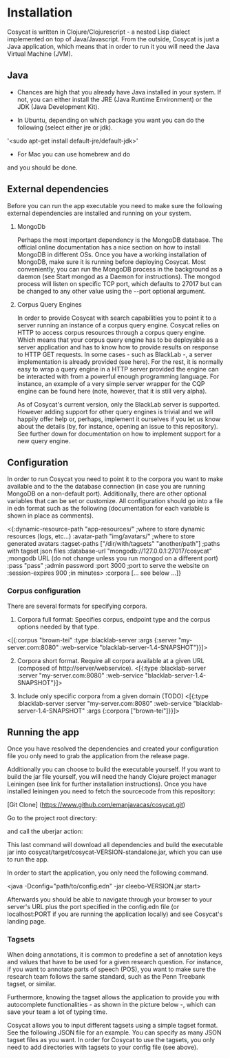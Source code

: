 # **Installation**

Cosycat is written in Clojure/Clojurescript - a nested Lisp dialect implemented on top of Java/Javascript. From the outside, Cosycat is just a Java application, which means that in order to run it you will need the Java Virtual Machine (JVM).

## **Java**

* Chances are high that you already have Java installed in your system. If not, you can either install the JRE (Java Runtime Environment) or the JDK (Java Development Kit).

* In Ubuntu, depending on which package you want you can do the following (select either jre or jdk).

'<sudo apt-get install default-jre/default-jdk>'

* For Mac you can use homebrew and do

<brew cask install java>

and you should be done.

## **External dependencies**

Before you can run the app executable you need to make sure the following external dependencies are installed and running on your system.

1. MongoDb

    Perhaps the most important dependency is the MongoDB database. The official online documentation has a nice section on how to           install MongoDB in different OSs. Once you have a working installation of MongoDB, make sure it is running before deploying Cosycat.     Most conveniently, you can run the MongoDB process in the background as a daemon (see Start mongod as a Daemon for instructions).       The mongod process will listen on specific TCP port, which defaults to 27017 but can be changed to any other value using the --port     optional argument.

2. Corpus Query Engines

    In order to provide Cosycat with search capabilities you to point it to a server running an instance of a corpus query engine.           Cosycat relies on HTTP to access corpus resources through a corpus query engine. Which means that your corpus query engine has to be     deployable as a server application and has to know how to provide results on response to HTTP GET requests. In some cases - such as     BlackLab -, a server implementation is already provided (see here). For the rest, it is normally easy to wrap a query engine in a       HTTP server provided the engine can be interacted with from a powerful enough programming language. For instance, an example of a       very simple server wrapper for the CQP engine can be found here (note, however, that it is still very alpha).

    As of Cosycat's current version, only the BlackLab server is supported. However adding support for other query engines is trivial       and we will happily offer help or, perhaps, implement it ourselves if you let us know about the details (by, for instance, opening       an issue to this repository). See further down for documentation on how to implement support for a new query engine.

## **Configuration**

In order to run Cosycat you need to point it to the corpora you want to make available and to the the database connection (in case you are running MongoDB on a non-default port). Additionally, there are other optional variables that can be set or customize. All configuration should go into a file in edn format such as the following (documentation for each variable is shown in place as comments).

<{:dynamic-resource-path "app-resources/"            ;where to store dynamic resources (logs, etc...)
 :avatar-path "img/avatars/"                        ;where to store generated avatars
 :tagset-paths ["/dir/with/tagsets" "another/path"] ;paths with tagset json files
 :database-url "mongodb://127.0.0.1:27017/cosycat"  ;mongodb URL (do not change unless you run mongod on a different port)
 :pass "pass"                                       ;admin password
 :port 3000                                         ;port to serve the website on
 :session-expires 900                               ;in minutes>
 :corpora [... see below ...]}

### **Corpus configuration**

There are several formats for specifying corpora.

1. Corpora full format: Specifies corpus, endpoint type and the corpus options needed by that type.

<[{:corpus "brown-tei"
  :type :blacklab-server
  :args {:server "my-server.com:8080"
  :web-service "blacklab-server-1.4-SNAPSHOT"}}]>

2. Corpora short format. Require all corpora available at a given URL (composed of http://server/webservice).
<[{:type :blacklab-server
  :server "my-server.com:8080"
  :web-service "blacklab-server-1.4-SNAPSHOT"}]>

3. Include only specific corpora from a given domain (TODO)
<[{:type :blacklab-server
  :server "my-server.com:8080"
  :web-service "blacklab-server-1.4-SNAPSHOT"
  :args {:corpora ["brown-tei"]}}]>

## **Running the app**

Once you have resolved the dependencies and created your configuration file you only need to grab the application from the release page.

Additionally you can choose to build the executable yourself. If you want to build the jar file yourself, you will need the handy Clojure project manager Leiningen (see link for further installation instructions). Once you have installed leiningen you need to fetch the sourcecode from this repository:

[Git Clone] (https://www.github.com/emanjavacas/cosycat.git)

Go to the project root directory:

<cd cosycat>

and call the uberjar action:

<lein uberjar>

This last command will download all dependencies and build the executable jar into cosycat/target/cosycat-VERSION-standalone.jar, which you can use to run the app.

In order to start the application, you only need the following command.

<java -Dconfig="path/to/config.edn" -jar cleebo-VERSION.jar start>

Afterwards you should be able to navigate through your browser to your server's URL plus the port specified in the config.edn file (or localhost:PORT if you are running the application locally) and see Cosycat's landing page.

### **Tagsets**

When doing annotations, it is common to predefine a set of annotation keys and values that have to be used for a given research question. For instance, if you want to annotate parts of speech (POS), you want to make sure the research team follows the same standard, such as the Penn Treebank tagset, or similar.

Furthermore, knowing the tagset allows the application to provide you with autocomplete functionalities - as shown in the picture below -, which can save your team a lot of typing time.

Cosycat allows you to input different tagsets using a simple tagset format. See the following JSON file for an example. You can specify as many JSON tagset files as you want. In order for Cosycat to use the tagsets, you only need to add directories with tagsets to your config file (see above).
